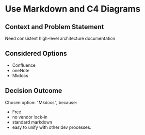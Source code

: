 # Use Markdown and C4 Diagrams

## Context and Problem Statement

Need consistent high-level architecture documentation

## Considered Options

* Confluence
* oneNote
* Mkdocs

## Decision Outcome

Chosen option: "Mkdocs", because:

- Free
- no vendor lock-in
- standard markdown
- easy to unify with other dev processes.

